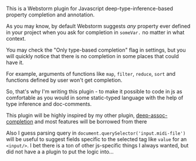 This is a Webstorm plugin for Javascript deep-type-inference-based property completion and annotation.

As you may know, by default Webstorm suggests _any_ property ever defined in 
your project when you ask for completion in `someVar.` no matter in what context.

You may check the "Only type-based completion" flag in settings, but you will 
quickly notice that there is no completion in some places that could have it. 

For example, arguments of functions like `map`, `filter`, `reduce`, 
`sort` and functions defined by user won't get completion.

So, that's why I'm writing this plugin - to make it possible to code in js as comfortable as you 
would in some static-typed language with the help of type inference and doc-comments.

This plugin will be highly inspired by my other plugin, 
[deep-assoc-completion](https://plugins.jetbrains.com/plugin/9927-deep-assoc-completion) 
and most features will be borrowed from there

Also I guess parsing query in `document.querySelector('input.midi-file')` will be useful 
to suggest fields specific to the selected tag like `value` for an `<input/>`. I bet there is a 
ton of other js-specific things I always wanted, but did not have a a plugin to put the logic into...
